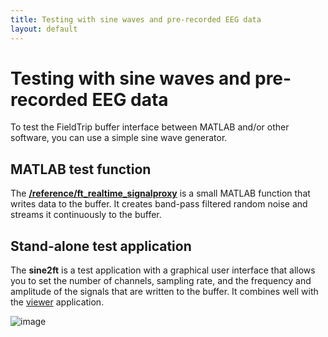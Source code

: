 ```yaml
---
title: Testing with sine waves and pre-recorded EEG data
layout: default
---
```


# Testing with sine waves and pre-recorded EEG data

To test the FieldTrip buffer interface between MATLAB and/or other software, you can use a simple sine wave generator.

## MATLAB test function

The **[/reference/ft_realtime_signalproxy](/reference/ft_realtime_signalproxy)** is a small MATLAB function that writes data to the buffer. It creates band-pass filtered random noise and streams it continuously to the buffer. 

## Stand-alone test application

The **sine2ft** is a test application with a graphical user interface that allows you to set the number of channels, sampling rate, and the frequency and amplitude of the signals that are  written to the buffer. It combines well with the [viewer](/viewer) application.

![image](/media/development/realtime/screen_shot_2015-05-06_at_21.41.03.png)
